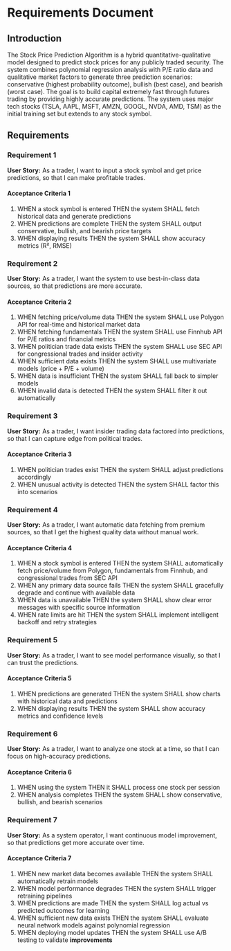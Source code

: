 # Requirements Document

## Introduction

The Stock Price Prediction Algorithm is a hybrid quantitative-qualitative model designed to predict stock prices for any publicly traded security. The system combines polynomial regression analysis with P/E ratio data and qualitative market factors to generate three prediction scenarios: conservative (highest probability outcome), bullish (best case), and bearish (worst case). The goal is to build capital extremely fast through futures trading by providing highly accurate predictions. The system uses major tech stocks (TSLA, AAPL, MSFT, AMZN, GOOGL, NVDA, AMD, TSM) as the initial training set but extends to any stock symbol.

## Requirements

### Requirement 1

**User Story:** As a trader, I want to input a stock symbol and get price predictions, so that I can make profitable trades.

#### Acceptance Criteria 1

1. WHEN a stock symbol is entered THEN the system SHALL fetch historical data and generate predictions
2. WHEN predictions are complete THEN the system SHALL output conservative, bullish, and bearish price targets
3. WHEN displaying results THEN the system SHALL show accuracy metrics (R², RMSE)

### Requirement 2

**User Story:** As a trader, I want the system to use best-in-class data sources, so that predictions are more accurate.

#### Acceptance Criteria 2

1. WHEN fetching price/volume data THEN the system SHALL use Polygon API for real-time and historical market data
2. WHEN fetching fundamentals THEN the system SHALL use Finnhub API for P/E ratios and financial metrics
3. WHEN politician trade data exists THEN the system SHALL use SEC API for congressional trades and insider activity
4. WHEN sufficient data exists THEN the system SHALL use multivariate models (price + P/E + volume)
5. WHEN data is insufficient THEN the system SHALL fall back to simpler models
6. WHEN invalid data is detected THEN the system SHALL filter it out automatically

### Requirement 3

**User Story:** As a trader, I want insider trading data factored into predictions, so that I can capture edge from political trades.

#### Acceptance Criteria 3

1. WHEN politician trades exist THEN the system SHALL adjust predictions accordingly
2. WHEN unusual activity is detected THEN the system SHALL factor this into scenarios

### Requirement 4

**User Story:** As a trader, I want automatic data fetching from premium sources, so that I get the highest quality data without manual work.

#### Acceptance Criteria 4

1. WHEN a stock symbol is entered THEN the system SHALL automatically fetch price/volume from Polygon, fundamentals from Finnhub, and congressional trades from SEC API
2. WHEN any primary data source fails THEN the system SHALL gracefully degrade and continue with available data
3. WHEN data is unavailable THEN the system SHALL show clear error messages with specific source information
4. WHEN rate limits are hit THEN the system SHALL implement intelligent backoff and retry strategies

### Requirement 5

**User Story:** As a trader, I want to see model performance visually, so that I can trust the predictions.

#### Acceptance Criteria 5

1. WHEN predictions are generated THEN the system SHALL show charts with historical data and predictions
2. WHEN displaying results THEN the system SHALL show accuracy metrics and confidence levels

### Requirement 6

**User Story:** As a trader, I want to analyze one stock at a time, so that I can focus on high-accuracy predictions.

#### Acceptance Criteria 6

1. WHEN using the system THEN it SHALL process one stock per session
2. WHEN analysis completes THEN the system SHALL show conservative, bullish, and bearish scenarios

### Requirement 7

**User Story:** As a system operator, I want continuous model improvement, so that predictions get more accurate over time.

#### Acceptance Criteria 7

1. WHEN new market data becomes available THEN the system SHALL automatically retrain models
2. WHEN model performance degrades THEN the system SHALL trigger retraining pipelines
3. WHEN predictions are made THEN the system SHALL log actual vs predicted outcomes for learning
4. WHEN sufficient new data exists THEN the system SHALL evaluate neural network models against polynomial regression
5. WHEN deploying model updates THEN the system SHALL use A/B testing to validate **improvements**

